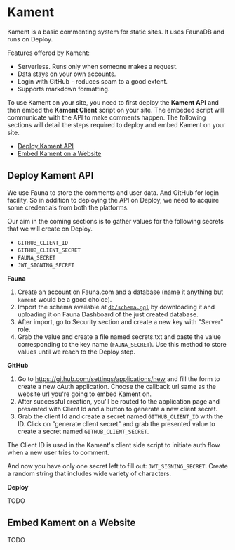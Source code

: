 # Kament

Kament is a basic commenting system for static sites. It uses FaunaDB and runs
on Deploy.

Features offered by Kament:

- Serverless. Runs only when someone makes a request.
- Data stays on your own accounts.
- Login with GitHub - reduces spam to a good extent.
- Supports markdown formatting.

To use Kament on your site, you need to first deploy the **Kament API** and then
embed the **Kament Client** script on your site. The embeded script will
communicate with the API to make comments happen. The following sections will
detail the steps required to deploy and embed Kament on your site.

- [Deploy Kament API](#deploy-kament-api)
- [Embed Kament on a Website](#embed-kament-on-a-website)

## Deploy Kament API

We use Fauna to store the comments and user data. And GitHub for login facility.
So in addition to deploying the API on Deploy, we need to acquire some
credentials from both the platforms.

Our aim in the coming sections is to gather values for the following secrets
that we will create on Deploy.

- `GITHUB_CLIENT_ID`
- `GITHUB_CLIENT_SECRET`
- `FAUNA_SECRET`
- `JWT_SIGNING_SECRET`

**Fauna**

1. Create an account on Fauna.com and a database (name it anything but `kament`
   would be a good choice).
2. Import the schema available at [`db/schema.gql`](db/schema.gql) by
   downloading it and uploading it on Fauna Dashboard of the just created
   database.
3. After import, go to Security section and create a new key with "Server" role.
4. Grab the value and create a file named secrets.txt and paste the value
   corresponding to the key name (`FAUNA_SECRET`). Use this method to store
   values until we reach to the Deploy step.

<!-- 4. Copy the secret and create a secret named `FAUNA_SECRET` in  -->

**GitHub**

1. Go to https://github.com/settings/applications/new and fill the form to
   create a new oAuth application. Choose the callback url same as the website
   url you're going to embed Kament on.
2. After successful creation, you'll be routed to the application page and
   presented with Client Id and a button to generate a new client secret.
3. Grab the client Id and create a secret named `GITHUB_CLIENT_ID` with the ID.
   Click on "generate client secret" and grab the presented value to create a
   secret named `GITHUB_CLIENT_SECRET`.

The Client ID is used in the Kament's client side script to initiate auth flow
when a new user tries to comment.

And now you have only one secret left to fill out: `JWT_SIGNING_SECRET`. Create
a random string that includes wide variety of characters.

**Deploy**

TODO

## Embed Kament on a Website

TODO
